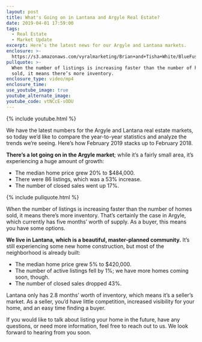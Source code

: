 ```yaml
---
layout: post
title: What's Going on in Lantana and Argyle Real Estate?
date: 2019-04-01 17:59:00
tags:
  - Real Estate
  - Market Update
excerpt: Here’s the latest news for our Argyle and Lantana markets.
enclosure: >-
  https://s3.amazonaws.com/vyralmarketing/Brian+and+Tisha+White/BlueFuse+Realty-+Comparing+the+Market+Trends+of+Argyle+and+Lantana.mp4
pullquote: >-
  When the number of listings is increasing faster than the number of homes
  sold, it means there’s more inventory.
enclosure_type: video/mp4
enclosure_time:
use_youtube_image: true
youtube_alternate_image:
youtube_code: vtNCcE-sODU
---
```


{% include youtube.html %}

We have the latest numbers for the Argyle and Lantana real estate markets, so today we’d like to compare the year-to-year statistics and analyze the trends we’re seeing. Here’s how February 2019 stacks up to February 2018.

**There’s a lot going on in the Argyle market**; while it’s a fairly small area, it’s experiencing a huge amount of growth: 

* The median home price grew 20% to $484,000. 
* There were 86 listings, which was a 53% increase. 
* The number of closed sales went up 17%. 

{% include pullquote.html %}

When the number of listings is increasing faster than the number of homes sold, it means there’s more inventory. That’s certainly the case in Argyle, which currently has five months’ worth of supply. As a buyer, this means you have some options.

**We live in Lantana, which is a beautiful, master-planned community.** It’s still experiencing some new home construction, but most of the neighborhood is already built: 

* The median home price grew 5% to $420,000. 
* The number of active listings fell by 1%; we have more homes coming soon, though.
* The number of closed sales dropped 43%.

Lantana only has 2.8 months’ worth of inventory, which means it’s a seller’s market. As a seller, you’d have little competition, increased visibility for your home, and an easy time finding a buyer. 

If you would like to talk about listing your home in the future, have any questions, or need more information, feel free to reach out to us. We look forward to hearing from you soon.<br>